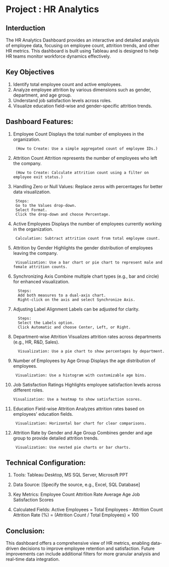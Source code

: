 # Project : HR Analytics 
## Interduction
The HR Analytics Dashboard provides an interactive and detailed analysis of employee data, focusing on employee count, attrition trends, and other HR metrics. This dashboard is built using Tableau and is designed to help HR teams monitor workforce dynamics effectively.

## Key Objectives
1.  Identify total employee count and active employees.
2.  Analyze employee attrition by various dimensions such as gender, department, and age group.
3.  Understand job satisfaction levels across roles.
4.  Visualize education field-wise and gender-specific attrition trends.

## Dashboard Features:

1. Employee Count
Displays the total number of employees in the organization.

        (How to Create: Use a simple aggregated count of employee IDs.)

2. Attrition Count
Attrition represents the number of employees who left the company.

        (How to Create: Calculate attrition count using a filter on employee exit status.)

3. Handling Zero or Null Values:
Replace zeros with percentages for better data visualization.

        Steps:
        Go to the Values drop-down.
        Select Format.
        Click the drop-down and choose Percentage.
   
4. Active Employees
Displays the number of employees currently working in the organization.

        Calculation: Subtract attrition count from total employee count.
   
5. Attrition by Gender
Highlights the gender distribution of employees leaving the company.

        Visualization: Use a bar chart or pie chart to represent male and female attrition counts.
   
6. Synchronizing Axis
Combine multiple chart types (e.g., bar and circle) for enhanced visualization.

         Steps:
         Add both measures to a dual-axis chart.
         Right-click on the axis and select Synchronize Axis.
   
7. Adjusting Label Alignment
Labels can be adjusted for clarity.

         Steps:
         Select the Labels option.
         Click Automatic and choose Center, Left, or Right.
    
8. Department-wise Attrition
Visualizes attrition rates across departments (e.g., HR, R&D, Sales).

         Visualization: Use a pie chart to show percentages by department.
    
9. Number of Employees by Age Group
Displays the age distribution of employees.

        Visualization: Use a histogram with customizable age bins.
    
10. Job Satisfaction Ratings
Highlights employee satisfaction levels across different roles.

        Visualization: Use a heatmap to show satisfaction scores.
    
11. Education Field-wise Attrition
Analyzes attrition rates based on employees' education fields.

         Visualization: Horizontal bar chart for clear comparisons.
    
12. Attrition Rate by Gender and Age Group
Combines gender and age group to provide detailed attrition trends.
 
         Visualization: Use nested pie charts or bar charts.

## Technical Configuration:

1. Tools: Tableau Desktop, MS SQL Server, Microsoft PPT

2. Data Source: [Specify the source, e.g., Excel, SQL Database]

3. Key Metrics: Employee Count
   Attrition Rate
   Average Age
   Job Satisfaction Scores

4. Calculated Fields:
Active Employees = Total Employees - Attrition Count
Attrition Rate (%) = (Attrition Count / Total Employees) × 100

## Conclusion:

This dashboard offers a comprehensive view of HR metrics, enabling data-driven decisions to improve employee retention and satisfaction. Future improvements can include additional filters for more granular analysis and real-time data integration.

   
